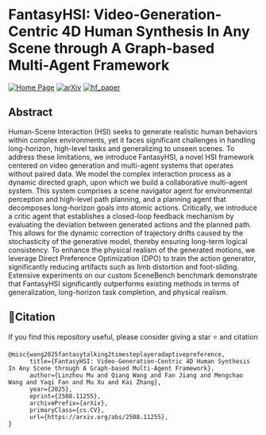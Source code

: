 # FantasyHSI: Video-Generation-Centric 4D Human Synthesis In Any Scene through A Graph-based Multi-Agent Framework

[![Home Page](https://img.shields.io/badge/Project-FantasyHSI-blue.svg)](https://fantasy-amap.github.io/fantasy-hsi/)
[![arXiv](https://img.shields.io/badge/Arxiv-2508.11255-b31b1b.svg?logo=arXiv)](https://arxiv.org/abs/2508.11255)
[![hf_paper](https://img.shields.io/badge/🤗-FantasyHSI-red.svg)](https://huggingface.co/papers/2508.11255)

## Abstract
Human-Scene Interaction (HSI) seeks to generate realistic human behaviors within complex environments, yet it faces significant challenges in handling long-horizon, high-level tasks and generalizing to unseen scenes.  To address these limitations, we introduce FantasyHSI, a novel HSI framework centered on video generation and multi-agent systems that operates without paired data.  We model the complex interaction process as a dynamic directed graph, upon which we build a collaborative multi-agent system.  This system comprises a scene navigator agent for environmental perception and high-level path planning, and a planning agent that decomposes long-horizon goals into atomic actions.  Critically, we introduce a critic agent that establishes a closed-loop feedback mechanism by evaluating the deviation between generated actions and the planned path.  This allows for the dynamic correction of trajectory drifts caused by the stochasticity of the generative model, thereby ensuring long-term logical consistency.  To enhance the physical realism of the generated motions, we leverage Direct Preference Optimization (DPO) to train the action generator, significantly reducing artifacts such as limb distortion and foot-sliding. Extensive experiments on our custom SceneBench benchmark demonstrate that FantasyHSI significantly outperforms existing methods in terms of generalization, long-horizon task completion, and physical realism.

## 🔗Citation
If you find this repository useful, please consider giving a star ⭐ and citation
```
@misc{wang2025fantasytalking2timesteplayeradaptivepreference,
      title={FantasyHSI: Video-Generation-Centric 4D Human Synthesis In Any Scene through A Graph-based Multi-Agent Framework}, 
      author={Linzhou Mu and Qiang Wang and Fan Jiang and Mengchao Wang and Yaqi Fan and Mu Xu and Kai Zhang},
      year={2025},
      eprint={2508.11255},
      archivePrefix={arXiv},
      primaryClass={cs.CV},
      url={https://arxiv.org/abs/2508.11255}, 
}
```
